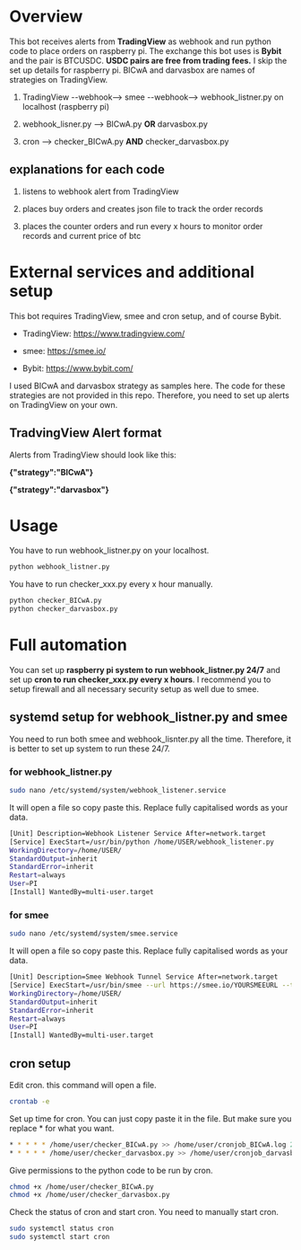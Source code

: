 # Overview
This bot receives alerts from **TradingView** as webhook and run python code to place orders on raspberry pi. The exchange this bot uses is **Bybit** and the pair is BTCUSDC. **USDC pairs are free from trading fees.** I skip the set up details for raspberry pi. BICwA and darvasbox are names of strategies on TradingView.

1. TradingView --webhook--> smee --webhook--> webhook_listner.py on localhost (raspberry pi)

2. webhook_lisner.py --> BICwA.py **OR** darvasbox.py

3. cron --> checker_BICwA.py **AND** checker_darvasbox.py

## explanations for each code
1. listens to webhook alert from TradingView

2. places buy orders and creates json file to track the order records

3. places the counter orders and run every x hours to monitor order records and current price of btc

# External services and additional setup
This bot requires TradingView, smee and cron setup, and of course Bybit.

- TradingView: https://www.tradingview.com/

- smee: https://smee.io/

- Bybit: https://www.bybit.com/

I used BICwA and darvasbox strategy as samples here. The code for these strategies are not provided in this repo. Therefore, you need to set up alerts on TradingView on your own. 

## TradvingView Alert format
Alerts from TradingView should look like this:

**{"strategy":"BICwA"}**

**{"strategy":"darvasbox"}**

# Usage
You have to run webhook_listner.py on your localhost.

```bash
python webhook_listner.py
```

You have to run checker_xxx.py every x hour manually.
```bash
python checker_BICwA.py
python checker_darvasbox.py
```

# Full automation
You can set up **raspberry pi system to run webhook_listner.py 24/7** and set up **cron to run checker_xxx.py every x hours**.
I recommend you to setup firewall and all necessary security setup as well due to smee.

## systemd setup for webhook_listner.py and smee
You need to run both smee and webhook_lisnter.py all the time. Therefore, it is better to set up system to run these 24/7.

### for webhook_listner.py
```bash
sudo nano /etc/systemd/system/webhook_listener.service
```
It will open a file so copy paste this. Replace fully capitalised words as your data.
```bash
[Unit] Description=Webhook Listener Service After=network.target
[Service] ExecStart=/usr/bin/python /home/USER/webhook_listener.py 
WorkingDirectory=/home/USER/ 
StandardOutput=inherit 
StandardError=inherit 
Restart=always 
User=PI
[Install] WantedBy=multi-user.target
```

### for smee
```bash
sudo nano /etc/systemd/system/smee.service
```
It will open a file so copy paste this. Replace fully capitalised words as your data.
```bash
[Unit] Description=Smee Webhook Tunnel Service After=network.target
[Service] ExecStart=/usr/bin/smee --url https://smee.io/YOURSMEEURL --target http://localhost:5000/webhook 
WorkingDirectory=/home/USER/ 
StandardOutput=inherit 
StandardError=inherit 
Restart=always 
User=PI
[Install] WantedBy=multi-user.target
```

## cron setup
Edit cron. this command will open a file.
```bash
crontab -e
```
Set up time for cron. You can just copy paste it in the file. But make sure you replace * for what you want.
```bash
* * * * * /home/user/checker_BICwA.py >> /home/user/cronjob_BICwA.log 2>&1
* * * * * /home/user/checker_darvasbox.py >> /home/user/cronjob_darvasbox.log 2>&1
```

Give permissions to the python code to be run by cron.
```bash
chmod +x /home/user/checker_BICwA.py
chmod +x /home/user/checker_darvasbox.py
```

Check the status of cron and start cron. You need to manually start cron.
```bash
sudo systemctl status cron
sudo systemctl start cron
```
